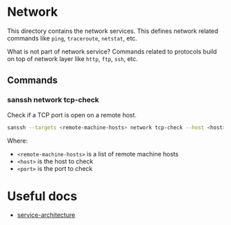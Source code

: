 # Network
This directory contains the network services. This defines network related commands like `ping`, `traceroute`, `netstat`, etc.

What is not part of network service? Commands related to protocols build on top of network layer like `http`, `ftp`, `ssh`, etc.

## Commands

### sanssh network tcp-check
Check if a TCP port is open on a remote host.

```bash
sanssh --targets <remote-machine-hosts> network tcp-check --host <host> --port <port>
```
Where:
- `<remote-machine-hosts>` is a list of remote machine hosts
- `<host>` is the host to check
- `<port>` is the port to check

# Useful docs
- [service-architecture](../../docs/services-architecture.md)
